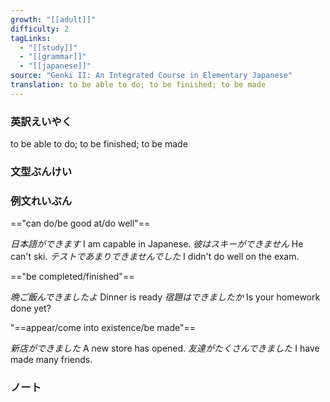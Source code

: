 ```yaml
---
growth: "[[adult]]"
difficulty: 2
tagLinks:
  - "[[study]]"
  - "[[grammar]]"
  - "[[japanese]]"
source: "Genki II: An Integrated Course in Elementary Japanese"
translation: to be able to do; to be finished; to be made
---
```

### 英訳えいやく	

to be able to do; to be finished; to be made
### 文型ぶんけい


### 例文れいぶん

=="can do/be good at/do well"==

*日本語ができます* I am capable in Japanese.
*彼はスキーができません* He can't ski.
*テストであまりできませんでした* I didn't do well on the exam.

=="be completed/finished"==

*晩ご飯んできましたよ* Dinner is ready
*宿題はできましたか* Is your homework done yet?

"==appear/come into existence/be made"==

*新店ができました* A new store has opened.
*友達がたくさんできました* I have made many friends.
### ノート

